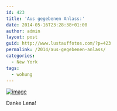 ```yaml
---
id: 423
title: 'Aus gegebenen Anlass:'
date: 2014-05-16T23:28:38+01:00
author: admin
layout: post
guid: http://www.lustauffotos.com/?p=423
permalink: /2014/aus-gegebenen-anlass/
categories:
  - New York
tags:
  - wohung
---
```

[<img class="aligncenter size-full wp-image-424" src="/files/2014/05/image.png" alt="image" width="600" height="600" srcset="/files/2014/05/image.png 600w, /files/2014/05/image-150x150.png 150w, /files/2014/05/image-300x300.png 300w" sizes="(max-width: 600px) 100vw, 600px" />](/files/2014/05/image.png)

 

Danke Lena!